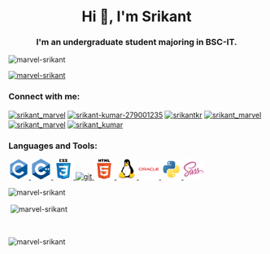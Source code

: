 <h1 align="center">Hi 👋, I'm Srikant</h1>
<h3 align="center">I'm an undergraduate student majoring in BSC-IT.</h3>

<p align="left"> <img src="https://komarev.com/ghpvc/?username=marvel-srikant&label=Profile%20views&color=0e75b6&style=flat" alt="marvel-srikant" /> </p>

<p align="left"> <a href="https://github.com/ryo-ma/github-profile-trophy"><img src="https://github-profile-trophy.vercel.app/?username=marvel-srikant" alt="marvel-srikant" /></a> </p>

<h3 align="left">Connect with me:</h3>
<p align="left">
<a href="https://twitter.com/srikant_marvel" target="blank"><img align="center" src="https://raw.githubusercontent.com/rahuldkjain/github-profile-readme-generator/master/src/images/icons/Social/twitter.svg" alt="srikant_marvel" height="30" width="40" /></a>
<a href="https://linkedin.com/in/srikant-kumar-279001235" target="blank"><img align="center" src="https://raw.githubusercontent.com/rahuldkjain/github-profile-readme-generator/master/src/images/icons/Social/linked-in-alt.svg" alt="srikant-kumar-279001235" height="30" width="40" /></a>
<a href="https://kaggle.com/srikantkr" target="blank"><img align="center" src="https://raw.githubusercontent.com/rahuldkjain/github-profile-readme-generator/master/src/images/icons/Social/kaggle.svg" alt="srikantkr" height="30" width="40" /></a>
<a href="https://fb.com/srikant_marvel" target="blank"><img align="center" src="https://raw.githubusercontent.com/rahuldkjain/github-profile-readme-generator/master/src/images/icons/Social/facebook.svg" alt="srikant_marvel" height="30" width="40" /></a>
<a href="https://instagram.com/srikant_marvel" target="blank"><img align="center" src="https://raw.githubusercontent.com/rahuldkjain/github-profile-readme-generator/master/src/images/icons/Social/instagram.svg" alt="srikant_marvel" height="30" width="40" /></a>
<a href="https://www.codechef.com/users/srikant_kumar" target="blank"><img align="center" src="https://cdn.jsdelivr.net/npm/simple-icons@3.1.0/icons/codechef.svg" alt="srikant_kumar" height="30" width="40" /></a>
</p>

<h3 align="left">Languages and Tools:</h3>
<p align="left"> <a href="https://www.cprogramming.com/" target="_blank" rel="noreferrer"> <img src="https://raw.githubusercontent.com/devicons/devicon/master/icons/c/c-original.svg" alt="c" width="40" height="40"/> </a> <a href="https://www.w3schools.com/cpp/" target="_blank" rel="noreferrer"> <img src="https://raw.githubusercontent.com/devicons/devicon/master/icons/cplusplus/cplusplus-original.svg" alt="cplusplus" width="40" height="40"/> </a> <a href="https://www.w3schools.com/css/" target="_blank" rel="noreferrer"> <img src="https://raw.githubusercontent.com/devicons/devicon/master/icons/css3/css3-original-wordmark.svg" alt="css3" width="40" height="40"/> </a> <a href="https://git-scm.com/" target="_blank" rel="noreferrer"> <img src="https://www.vectorlogo.zone/logos/git-scm/git-scm-icon.svg" alt="git" width="40" height="40"/> </a> <a href="https://www.w3.org/html/" target="_blank" rel="noreferrer"> <img src="https://raw.githubusercontent.com/devicons/devicon/master/icons/html5/html5-original-wordmark.svg" alt="html5" width="40" height="40"/> </a> <a href="https://www.linux.org/" target="_blank" rel="noreferrer"> <img src="https://raw.githubusercontent.com/devicons/devicon/master/icons/linux/linux-original.svg" alt="linux" width="40" height="40"/> </a> <a href="https://www.oracle.com/" target="_blank" rel="noreferrer"> <img src="https://raw.githubusercontent.com/devicons/devicon/master/icons/oracle/oracle-original.svg" alt="oracle" width="40" height="40"/> </a> <a href="https://www.python.org" target="_blank" rel="noreferrer"> <img src="https://raw.githubusercontent.com/devicons/devicon/master/icons/python/python-original.svg" alt="python" width="40" height="40"/> </a> <a href="https://sass-lang.com" target="_blank" rel="noreferrer"> <img src="https://raw.githubusercontent.com/devicons/devicon/master/icons/sass/sass-original.svg" alt="sass" width="40" height="40"/> </a> </p>
<a>
<p><img align="left" src="https://github-readme-stats.vercel.app/api/top-langs?username=marvel-srikant&show_icons=true&locale=en&layout=compact&theme=radical" alt="marvel-srikant" /></p>
</a>
<br>
<a>
<p>&nbsp;<img align="center" src="https://github-readme-stats.vercel.app/api?username=marvel-srikant&show_icons=true&locale=en&&theme=radical" alt="marvel-srikant" /></p>
</a>
<br>
<a>
<p><img align="center" src="https://github-readme-streak-stats.herokuapp.com/?user=marvel-srikant&&theme=radical" alt="marvel-srikant" /></p>
</a>
